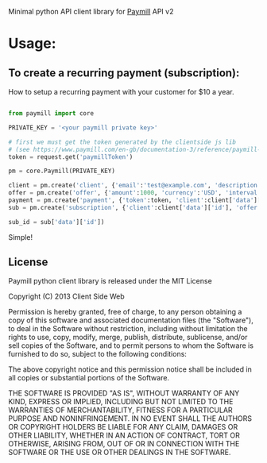 Minimal python API client library for [Paymill](https://www.paymill.com/) API v2

Usage:
======

To create a recurring payment (subscription):
---------------------------------------------

How to setup a recurring payment with your customer for $10 a year.

```python

from paymill import core

PRIVATE_KEY = '<your paymill private key>'

# first we must get the token generated by the clientside js lib
# (see https://www.paymill.com/en-gb/documentation-3/reference/paymill-bridge/index.html)
token = request.get('paymillToken')

pm = core.Paymill(PRIVATE_KEY)

client = pm.create('client', {'email':'test@example.com', 'description':'sub test'})
offer = pm.create('offer', {'amount':1000, 'currency':'USD', 'interval':'year', 'name':'annual'})
payment = pm.create('payment', {'token':token, 'client':client['data']['id']})
sub = pm.create('subscription', {'client':client['data']['id'], 'offer':offer['data']['id'], 'payment':payment['data']['id']})

sub_id = sub['data']['id'])		
```

Simple!

License
-------

Paymill python client library is released under the MIT License

Copyright (C) 2013 Client Side Web

Permission is hereby granted, free of charge, to any person obtaining a copy of this software and associated documentation files (the "Software"), to deal in the Software without restriction, including without limitation the rights to use, copy, modify, merge, publish, distribute, sublicense, and/or sell copies of the Software, and to permit persons to whom the Software is furnished to do so, subject to the following conditions:

The above copyright notice and this permission notice shall be included in all copies or substantial portions of the Software.

THE SOFTWARE IS PROVIDED "AS IS", WITHOUT WARRANTY OF ANY KIND, EXPRESS OR IMPLIED, INCLUDING BUT NOT LIMITED TO THE WARRANTIES OF MERCHANTABILITY, FITNESS FOR A PARTICULAR PURPOSE AND NONINFRINGEMENT. IN NO EVENT SHALL THE AUTHORS OR COPYRIGHT HOLDERS BE LIABLE FOR ANY CLAIM, DAMAGES OR OTHER LIABILITY, WHETHER IN AN ACTION OF CONTRACT, TORT OR OTHERWISE, ARISING FROM, OUT OF OR IN CONNECTION WITH THE SOFTWARE OR THE USE OR OTHER DEALINGS IN THE SOFTWARE.
